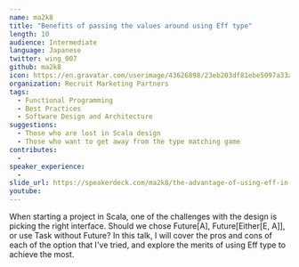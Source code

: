 ```yaml
---
name: ma2k8
title: "Benefits of passing the values around using Eff type"
length: 10
audience: Intermediate
language: Japanese
twitter: wing_007
github: ma2k8
icon: https://en.gravatar.com/userimage/43626898/23eb203df81ebe5097a33a3133c65df0.jpeg
organization: Recruit Marketing Partners
tags:
  - Functional Programming
  - Best Practices
  - Software Design and Architecture
suggestions:
  - Those who are lost in Scala design
  - Those who want to get away from the type matching game
contributes:
  - 
speaker_experience:
  - 
slide_url: https://speakerdeck.com/ma2k8/the-advantage-of-using-eff-in-scala-project
youtube:
---
```

When starting a project in Scala, one of the challenges with the design is picking the right interface. Should we chose Future[A], Future[Either[E, A]], or use Task without Future? In this talk, I will cover the pros and cons of each of the option that I've tried, and explore the merits of using Eff type to achieve the most.
